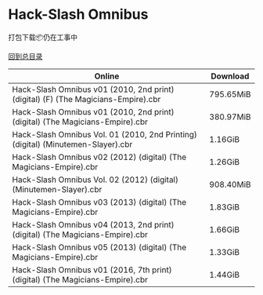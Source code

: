 # Hack-Slash Omnibus

打包下载📦仍在工事中

[回到总目录](/Catalogs.md)







Online | Download
--- | ---
Hack-Slash Omnibus v01 (2010, 2nd print) (digital) (F) (The Magicians-Empire).cbr | 795.65MiB
Hack-Slash Omnibus v01 (2010, 2nd print) (digital) (The Magicians-Empire).cbr | 380.97MiB
Hack-Slash Omnibus Vol. 01 (2010, 2nd Printing) (digital) (Minutemen-Slayer).cbr | 1.16GiB
Hack-Slash Omnibus v02 (2012) (digital) (The Magicians-Empire).cbr | 1.26GiB
Hack-Slash Omnibus Vol. 02 (2012) (digital) (Minutemen-Slayer).cbr | 908.40MiB
Hack-Slash Omnibus v03 (2013) (digital) (The Magicians-Empire).cbr | 1.83GiB
Hack-Slash Omnibus v04 (2013, 2nd print) (digital) (The Magicians-Empire).cbr | 1.66GiB
Hack-Slash Omnibus v05 (2013) (digital) (The Magicians-Empire).cbr | 1.33GiB
Hack-Slash Omnibus v01 (2016, 7th print) (digital) (The Magicians-Empire).cbr | 1.44GiB